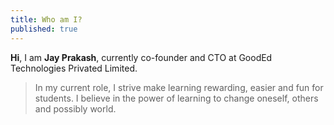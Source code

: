 ```yaml
---
title: Who am I?
published: true 
---
```


**Hi**, I am **Jay Prakash**, currently co-founder and CTO at GoodEd Technologies Privated Limited.  
> In my current role, I strive make learning rewarding, easier and fun for students. I believe in the power of learning to change oneself, others and possibly world.  
